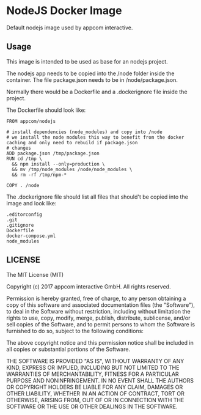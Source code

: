 # NodeJS Docker Image 
Default nodejs image used by appcom interactive.

## Usage
This image is intended to be used as base for an nodejs project.

The nodejs app needs to be copied into the /node folder inside the container.
The file package.json needs to be in /node/package.json.

Normally there would be a Dockerfile and a .dockerignore file inside the project.

The Dockerfile should look like:
```
FROM appcom/nodejs

# install dependencies (node_modules) and copy into /node
# we install the node modules this way to benefit from the docker caching and only need to rebuild if package.json 
# changes
ADD package.json /tmp/package.json
RUN cd /tmp \
  && npm install --only=production \
  && mv /tmp/node_modules /node/node_modules \
  && rm -rf /tmp/npm-*

COPY . /node
```

The .dockerignore file should list all files that should't be copied into the image and look like:
```
.editorconfig
.git
.gitignore
Dockerfile
docker-compose.yml
node_modules
```

## LICENSE
The MIT License (MIT)

Copyright (c) 2017 appcom interactive GmbH. All rights reserved.

Permission is hereby granted, free of charge, to any person obtaining a copy
of this software and associated documentation files (the "Software"), to deal
in the Software without restriction, including without limitation the rights
to use, copy, modify, merge, publish, distribute, sublicense, and/or sell
copies of the Software, and to permit persons to whom the Software is
furnished to do so, subject to the following conditions:

The above copyright notice and this permission notice shall be included in all
copies or substantial portions of the Software.

THE SOFTWARE IS PROVIDED "AS IS", WITHOUT WARRANTY OF ANY KIND, EXPRESS OR
IMPLIED, INCLUDING BUT NOT LIMITED TO THE WARRANTIES OF MERCHANTABILITY,
FITNESS FOR A PARTICULAR PURPOSE AND NONINFRINGEMENT. IN NO EVENT SHALL THE
AUTHORS OR COPYRIGHT HOLDERS BE LIABLE FOR ANY CLAIM, DAMAGES OR OTHER
LIABILITY, WHETHER IN AN ACTION OF CONTRACT, TORT OR OTHERWISE, ARISING FROM,
OUT OF OR IN CONNECTION WITH THE SOFTWARE OR THE USE OR OTHER DEALINGS IN THE
SOFTWARE.

